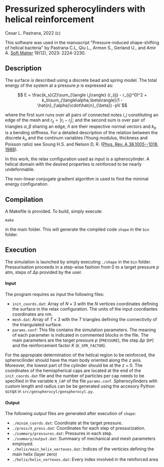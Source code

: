 # Pressurized spherocylinders with helical reinforcement

Cesar L. Pastrana, 2022 (c)

This software was used in the manuscript "Pressure-induced shape-shifting of helical bacteria" by Pastrana C.L, Qiu L., Armon S., Gerland U., and Amir A.
[Soft Matter](https://pubs.rsc.org/en/content/articlelanding/2023/SM/D2SM01044E) 19(12), 2023: 2224-2230.

## Description
The surface is described using a discrete bead and spring model. The total energy of the system at a pressure $p$ is expressed as:

$$
E = \frac{k_s}{2}\sum_{\langle i,j\rangle} (r_{ij} - r_{ij}^0)^2 +  k_b\sum_{\langle\alpha,\beta\rangle}(1 - \hat{n}_{\alpha}\cdot\hat{n}_{\beta}) -pV
$$

where the first sum runs over all pairs of connected notes $i,j$ constituting an edge of the mesh and $r_{ij} = |r_i - r_j|$; and the second sum is over pair of triangles $\alpha,\beta$ sharing an edge, $\hat{n}$ are their respective normal vectors and $k_b$ is a bending stiffness. For a detailed description of the relation between the discrete $k_x$ and the continum variables (Young modulus, thickness and Poisson ratio) see Soung H.S. and Nelson D, R. \([Phys. Rev. A 38,1005--1018, 1988](https://journals.aps.org/pra/abstract/10.1103/PhysRevA.38.1005)\).

In this work, the relax configuration used as input is a spherocylinder. A helical domain with the desired properties is reinforced to be nearly undeformable.

The non-linear conjugate gradient algorithm is used to find the minimal energy configuration.


## Compilation
A Makefile is provided. To build, simply execute:

```
make
```
in the main folder. This will generate the compiled code `shape` in the `bin` folder.

## Execution
The simulation is launched by simply executing `./shape` in the `bin` folder.
Pressurisation proceeds in a step-wise fashion from $0$ to a target pressure $p$ atm, steps of $\Delta p$ provided by the user. 


#### Input
The program requires as input the following files:

- `init_coords.dat`: Array of $N\times 3$ with the $N$ vertices coordinates defining the surface in the relax configuration. The units of the input coordiantes coordinates are nm. 
- `mesh.dat`: Array of $T\times 3$ with the $T$ triangles defining the connectivity of the triangulated surface. 
- `params.conf`: This file contains the simulation parameters. The meaning of each parameter is indicated in commented blocks in the file.
  The main parameters are the target pressure $p$ (`PRESSURE`), the step $\Delta p$ (`DP`) and the reinforcement factor $K$ (`K_SPR_FACTOR`).

For the appropiate determination of the helical region to be reinforced, the spherocilinder should have the main body oriented along the $z$ axis. Moreover, the lowest part of the cylinder should be at the $z$ = 0. The coordinates of the hemispherical caps are located at the end of the `init_coords.dat` file and the number of particles per cap needs to be specified in the variable `N_CAP` of the file `params.conf`.  Spherocyilinders with custom length and radius can be be generated using the accesory Python script in `src/genspherocyl/genspherocyl.py`.


#### Output
The following output files are generated after execution of `shape`:

- `./minim_coords.dat`:  Coordinate at the target pressure.
- `./press/X_press.dat`: Coordinates for each step of pressurization.
- `./summary/pressures.dat`: Pressures in each step.
- `./summary/output.dat`: Summaary of mechanical and mesh parameters employed.
- `./helix/main_helix_vertexes.dat`: Indices of the verticies defining the main helix (layer zero)
- `./helix/helix_vertexes.dat`: Every index involved in the reinforced area


